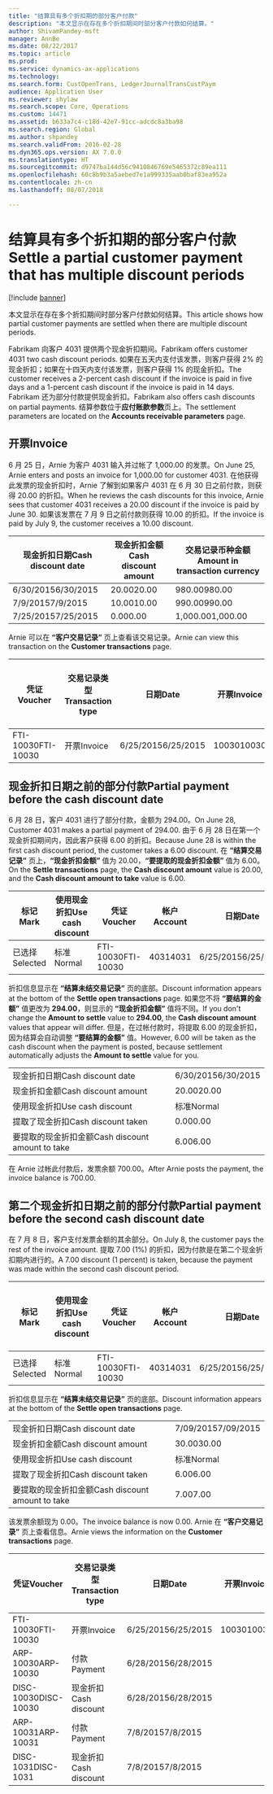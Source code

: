 ```yaml
---
title: "结算具有多个折扣期的部分客户付款"
description: "本文显示在存在多个折扣期间时部分客户付款如何结算。"
author: ShivamPandey-msft
manager: AnnBe
ms.date: 08/22/2017
ms.topic: article
ms.prod: 
ms.service: dynamics-ax-applications
ms.technology: 
ms.search.form: CustOpenTrans, LedgerJournalTransCustPaym
audience: Application User
ms.reviewer: shylaw
ms.search.scope: Core, Operations
ms.custom: 14471
ms.assetid: b633a7c4-c18d-42e7-91cc-adcdc8a3ba98
ms.search.region: Global
ms.author: shpandey
ms.search.validFrom: 2016-02-28
ms.dyn365.ops.version: AX 7.0.0
ms.translationtype: HT
ms.sourcegitcommit: d9747ba144d56c9410846769e5465372c89ea111
ms.openlocfilehash: 60c8b9b3a5aebed7e1a999335aab0baf83ea952a
ms.contentlocale: zh-cn
ms.lasthandoff: 08/07/2018

---
```


# <a name="settle-a-partial-customer-payment-that-has-multiple-discount-periods"></a><span data-ttu-id="647db-103">结算具有多个折扣期的部分客户付款</span><span class="sxs-lookup"><span data-stu-id="647db-103">Settle a partial customer payment that has multiple discount periods</span></span>

[!include [banner](../includes/banner.md)]

<span data-ttu-id="647db-104">本文显示在存在多个折扣期间时部分客户付款如何结算。</span><span class="sxs-lookup"><span data-stu-id="647db-104">This article shows how partial customer payments are settled when there are multiple discount periods.</span></span>

<span data-ttu-id="647db-105">Fabrikam 向客户 4031 提供两个现金折扣期间。</span><span class="sxs-lookup"><span data-stu-id="647db-105">Fabrikam offers customer 4031 two cash discount periods.</span></span> <span data-ttu-id="647db-106">如果在五天内支付该发票，则客户获得 2% 的现金折扣；如果在十四天内支付该发票，则客户获得 1% 的现金折扣。</span><span class="sxs-lookup"><span data-stu-id="647db-106">The customer receives a 2-percent cash discount if the invoice is paid in five days and a 1-percent cash discount if the invoice is paid in 14 days.</span></span> <span data-ttu-id="647db-107">Fabrikam 还为部分付款提供现金折扣。</span><span class="sxs-lookup"><span data-stu-id="647db-107">Fabrikam also offers cash discounts on partial payments.</span></span> <span data-ttu-id="647db-108">结算参数位于**应付账款参数**页上。</span><span class="sxs-lookup"><span data-stu-id="647db-108">The settlement parameters are located on the **Accounts receivable parameters** page.</span></span>

## <a name="invoice"></a><span data-ttu-id="647db-109">开票</span><span class="sxs-lookup"><span data-stu-id="647db-109">Invoice</span></span>
<span data-ttu-id="647db-110">6 月 25 日，Arnie 为客户 4031 输入并过帐了 1,000.00 的发票。</span><span class="sxs-lookup"><span data-stu-id="647db-110">On June 25, Arnie enters and posts an invoice for 1,000.00 for customer 4031.</span></span> <span data-ttu-id="647db-111">在他获得此发票的现金折扣时，Arnie 了解到如果客户 4031 在 6 月 30 日之前付款，则获得 20.00 的折扣。</span><span class="sxs-lookup"><span data-stu-id="647db-111">When he reviews the cash discounts for this invoice, Arnie sees that customer 4031 receives a 20.00 discount if the invoice is paid by June 30.</span></span> <span data-ttu-id="647db-112">如果该发票在 7 月 9 日之前付款则获得 10.00 的折扣。</span><span class="sxs-lookup"><span data-stu-id="647db-112">If the invoice is paid by July 9, the customer receives a 10.00 discount.</span></span>

| <span data-ttu-id="647db-113">现金折扣日期</span><span class="sxs-lookup"><span data-stu-id="647db-113">Cash discount date</span></span> | <span data-ttu-id="647db-114">现金折扣金额</span><span class="sxs-lookup"><span data-stu-id="647db-114">Cash discount amount</span></span> | <span data-ttu-id="647db-115">交易记录币种金额</span><span class="sxs-lookup"><span data-stu-id="647db-115">Amount in transaction currency</span></span> |
|--------------------|----------------------|--------------------------------|
| <span data-ttu-id="647db-116">6/30/2015</span><span class="sxs-lookup"><span data-stu-id="647db-116">6/30/2015</span></span>          | <span data-ttu-id="647db-117">20.00</span><span class="sxs-lookup"><span data-stu-id="647db-117">20.00</span></span>                | <span data-ttu-id="647db-118">980.00</span><span class="sxs-lookup"><span data-stu-id="647db-118">980.00</span></span>                         |
| <span data-ttu-id="647db-119">7/9/2015</span><span class="sxs-lookup"><span data-stu-id="647db-119">7/9/2015</span></span>           | <span data-ttu-id="647db-120">10.00</span><span class="sxs-lookup"><span data-stu-id="647db-120">10.00</span></span>                | <span data-ttu-id="647db-121">990.00</span><span class="sxs-lookup"><span data-stu-id="647db-121">990.00</span></span>                         |
| <span data-ttu-id="647db-122">7/25/2015</span><span class="sxs-lookup"><span data-stu-id="647db-122">7/25/2015</span></span>          | <span data-ttu-id="647db-123">0.00</span><span class="sxs-lookup"><span data-stu-id="647db-123">0.00</span></span>                 | <span data-ttu-id="647db-124">1,000.00</span><span class="sxs-lookup"><span data-stu-id="647db-124">1,000.00</span></span>                       |

<span data-ttu-id="647db-125">Arnie 可以在 **“客户交易记录”** 页上查看该交易记录。</span><span class="sxs-lookup"><span data-stu-id="647db-125">Arnie can view this transaction on the **Customer transactions** page.</span></span>

| <span data-ttu-id="647db-126">凭证</span><span class="sxs-lookup"><span data-stu-id="647db-126">Voucher</span></span>   | <span data-ttu-id="647db-127">交易记录类型</span><span class="sxs-lookup"><span data-stu-id="647db-127">Transaction type</span></span> | <span data-ttu-id="647db-128">日期</span><span class="sxs-lookup"><span data-stu-id="647db-128">Date</span></span>      | <span data-ttu-id="647db-129">开票</span><span class="sxs-lookup"><span data-stu-id="647db-129">Invoice</span></span> | <span data-ttu-id="647db-130">交易币种借方金额</span><span class="sxs-lookup"><span data-stu-id="647db-130">Amount in transaction currency debit</span></span> | <span data-ttu-id="647db-131">交易币种贷方金额</span><span class="sxs-lookup"><span data-stu-id="647db-131">Amount in transaction currency credit</span></span> | <span data-ttu-id="647db-132">余额</span><span class="sxs-lookup"><span data-stu-id="647db-132">Balance</span></span>  | <span data-ttu-id="647db-133">货币</span><span class="sxs-lookup"><span data-stu-id="647db-133">Currency</span></span> |
|-----------|------------------|-----------|---------|--------------------------------------|---------------------------------------|----------|----------|
| <span data-ttu-id="647db-134">FTI-10030</span><span class="sxs-lookup"><span data-stu-id="647db-134">FTI-10030</span></span> | <span data-ttu-id="647db-135">开票</span><span class="sxs-lookup"><span data-stu-id="647db-135">Invoice</span></span>          | <span data-ttu-id="647db-136">6/25/2015</span><span class="sxs-lookup"><span data-stu-id="647db-136">6/25/2015</span></span> | <span data-ttu-id="647db-137">10030</span><span class="sxs-lookup"><span data-stu-id="647db-137">10030</span></span>   | <span data-ttu-id="647db-138">1,000.00</span><span class="sxs-lookup"><span data-stu-id="647db-138">1,000.00</span></span>                             |                                       | <span data-ttu-id="647db-139">1,000.00</span><span class="sxs-lookup"><span data-stu-id="647db-139">1,000.00</span></span> | <span data-ttu-id="647db-140">美元</span><span class="sxs-lookup"><span data-stu-id="647db-140">USD</span></span>      |

## <a name="partial-payment-before-the-cash-discount-date"></a><span data-ttu-id="647db-141">现金折扣日期之前的部分付款</span><span class="sxs-lookup"><span data-stu-id="647db-141">Partial payment before the cash discount date</span></span>
<span data-ttu-id="647db-142">6 月 28 日，客户 4031 进行了部分付款，金额为 294.00。</span><span class="sxs-lookup"><span data-stu-id="647db-142">On June 28, Customer 4031 makes a partial payment of 294.00.</span></span> <span data-ttu-id="647db-143">由于 6 月 28 日在第一个现金折扣期间内，因此客户获得 6.00 的折扣。</span><span class="sxs-lookup"><span data-stu-id="647db-143">Because June 28 is within the first cash discount period, the customer takes a 6.00 discount.</span></span> <span data-ttu-id="647db-144">在 **“结算交易记录”** 页上，**“现金折扣金额”** 值为 20.00，**“要提取的现金折扣金额”** 值为 6.00。</span><span class="sxs-lookup"><span data-stu-id="647db-144">On the **Settle transactions** page, the **Cash discount amount** value is 20.00, and the **Cash discount amount to take** value is 6.00.</span></span>

| <span data-ttu-id="647db-145">标记</span><span class="sxs-lookup"><span data-stu-id="647db-145">Mark</span></span>     | <span data-ttu-id="647db-146">使用现金折扣</span><span class="sxs-lookup"><span data-stu-id="647db-146">Use cash discount</span></span> | <span data-ttu-id="647db-147">凭证</span><span class="sxs-lookup"><span data-stu-id="647db-147">Voucher</span></span>   | <span data-ttu-id="647db-148">帐户</span><span class="sxs-lookup"><span data-stu-id="647db-148">Account</span></span> | <span data-ttu-id="647db-149">日期</span><span class="sxs-lookup"><span data-stu-id="647db-149">Date</span></span>      | <span data-ttu-id="647db-150">到期日期</span><span class="sxs-lookup"><span data-stu-id="647db-150">Due date</span></span>  | <span data-ttu-id="647db-151">开票</span><span class="sxs-lookup"><span data-stu-id="647db-151">Invoice</span></span> | <span data-ttu-id="647db-152">交易记录币种金额</span><span class="sxs-lookup"><span data-stu-id="647db-152">Amount in transaction currency</span></span> | <span data-ttu-id="647db-153">货币</span><span class="sxs-lookup"><span data-stu-id="647db-153">Currency</span></span> | <span data-ttu-id="647db-154">要结算的金额</span><span class="sxs-lookup"><span data-stu-id="647db-154">Amount to settle</span></span> |
|----------|-------------------|-----------|---------|-----------|-----------|---------|--------------------------------|----------|------------------|
| <span data-ttu-id="647db-155">已选择</span><span class="sxs-lookup"><span data-stu-id="647db-155">Selected</span></span> | <span data-ttu-id="647db-156">标准</span><span class="sxs-lookup"><span data-stu-id="647db-156">Normal</span></span>            | <span data-ttu-id="647db-157">FTI-10030</span><span class="sxs-lookup"><span data-stu-id="647db-157">FTI-10030</span></span> | <span data-ttu-id="647db-158">4031</span><span class="sxs-lookup"><span data-stu-id="647db-158">4031</span></span>    | <span data-ttu-id="647db-159">6/25/2015</span><span class="sxs-lookup"><span data-stu-id="647db-159">6/25/2015</span></span> | <span data-ttu-id="647db-160">7/25/2015</span><span class="sxs-lookup"><span data-stu-id="647db-160">7/25/2015</span></span> | <span data-ttu-id="647db-161">10030</span><span class="sxs-lookup"><span data-stu-id="647db-161">10030</span></span>   | <span data-ttu-id="647db-162">1,000.00</span><span class="sxs-lookup"><span data-stu-id="647db-162">1,000.00</span></span>                       | <span data-ttu-id="647db-163">美元</span><span class="sxs-lookup"><span data-stu-id="647db-163">USD</span></span>      | <span data-ttu-id="647db-164">294.00</span><span class="sxs-lookup"><span data-stu-id="647db-164">294.00</span></span>           |

<span data-ttu-id="647db-165">折扣信息显示在 **“结算未结交易记录”** 页的底部。</span><span class="sxs-lookup"><span data-stu-id="647db-165">Discount information appears at the bottom of the **Settle open transactions** page.</span></span> <span data-ttu-id="647db-166">如果您不将 **“要结算的金额”** 值更改为 **294.00**，则显示的 **“现金折扣金额”** 值将不同。</span><span class="sxs-lookup"><span data-stu-id="647db-166">If you don't change the **Amount to settle** value to **294.00**, the **Cash discount amount** values that appear will differ.</span></span> <span data-ttu-id="647db-167">但是，在过帐付款时，将提取 6.00 的现金折扣，因为结算会自动调整 **“要结算的金额”** 值。</span><span class="sxs-lookup"><span data-stu-id="647db-167">However, 6.00 will be taken as the cash discount when the payment is posted, because settlement automatically adjusts the **Amount to settle** value for you.</span></span>

|                              |           |
|------------------------------|-----------|
| <span data-ttu-id="647db-168">现金折扣日期</span><span class="sxs-lookup"><span data-stu-id="647db-168">Cash discount date</span></span>           | <span data-ttu-id="647db-169">6/30/2015</span><span class="sxs-lookup"><span data-stu-id="647db-169">6/30/2015</span></span> |
| <span data-ttu-id="647db-170">现金折扣金额</span><span class="sxs-lookup"><span data-stu-id="647db-170">Cash discount amount</span></span>         | <span data-ttu-id="647db-171">20.00</span><span class="sxs-lookup"><span data-stu-id="647db-171">20.00</span></span>     |
| <span data-ttu-id="647db-172">使用现金折扣</span><span class="sxs-lookup"><span data-stu-id="647db-172">Use cash discount</span></span>            | <span data-ttu-id="647db-173">标准</span><span class="sxs-lookup"><span data-stu-id="647db-173">Normal</span></span>    |
| <span data-ttu-id="647db-174">提取了现金折扣</span><span class="sxs-lookup"><span data-stu-id="647db-174">Cash discount taken</span></span>          | <span data-ttu-id="647db-175">0.00</span><span class="sxs-lookup"><span data-stu-id="647db-175">0.00</span></span>      |
| <span data-ttu-id="647db-176">要提取的现金折扣金额</span><span class="sxs-lookup"><span data-stu-id="647db-176">Cash discount amount to take</span></span> | <span data-ttu-id="647db-177">6.00</span><span class="sxs-lookup"><span data-stu-id="647db-177">6.00</span></span>      |

<span data-ttu-id="647db-178">在 Arnie 过帐此付款后，发票余额 700.00。</span><span class="sxs-lookup"><span data-stu-id="647db-178">After Arnie posts the payment, the invoice balance is 700.00.</span></span>

## <a name="partial-payment-before-the-second-cash-discount-date"></a><span data-ttu-id="647db-179">第二个现金折扣日期之前的部分付款</span><span class="sxs-lookup"><span data-stu-id="647db-179">Partial payment before the second cash discount date</span></span>
<span data-ttu-id="647db-180">在 7 月 8 日，客户支付发票金额的其余部分。</span><span class="sxs-lookup"><span data-stu-id="647db-180">On July 8, the customer pays the rest of the invoice amount.</span></span> <span data-ttu-id="647db-181">提取 7.00 (1%) 的折扣，因为付款是在第二个现金折扣期内进行的。</span><span class="sxs-lookup"><span data-stu-id="647db-181">A 7.00 discount (1 percent) is taken, because the payment was made within the second cash discount period.</span></span>

| <span data-ttu-id="647db-182">标记</span><span class="sxs-lookup"><span data-stu-id="647db-182">Mark</span></span>     | <span data-ttu-id="647db-183">使用现金折扣</span><span class="sxs-lookup"><span data-stu-id="647db-183">Use cash discount</span></span> | <span data-ttu-id="647db-184">凭证</span><span class="sxs-lookup"><span data-stu-id="647db-184">Voucher</span></span>   | <span data-ttu-id="647db-185">帐户</span><span class="sxs-lookup"><span data-stu-id="647db-185">Account</span></span> | <span data-ttu-id="647db-186">日期</span><span class="sxs-lookup"><span data-stu-id="647db-186">Date</span></span>      | <span data-ttu-id="647db-187">到期日期</span><span class="sxs-lookup"><span data-stu-id="647db-187">Due date</span></span>  | <span data-ttu-id="647db-188">开票</span><span class="sxs-lookup"><span data-stu-id="647db-188">Invoice</span></span> | <span data-ttu-id="647db-189">交易币种借方金额</span><span class="sxs-lookup"><span data-stu-id="647db-189">Amount in transaction currency debit</span></span> | <span data-ttu-id="647db-190">交易币种贷方金额</span><span class="sxs-lookup"><span data-stu-id="647db-190">Amount in transaction currency credit</span></span> | <span data-ttu-id="647db-191">货币</span><span class="sxs-lookup"><span data-stu-id="647db-191">Currency</span></span> | <span data-ttu-id="647db-192">要结算的金额</span><span class="sxs-lookup"><span data-stu-id="647db-192">Amount to settle</span></span> |
|----------|-------------------|-----------|---------|-----------|-----------|---------|--------------------------------------|---------------------------------------|----------|------------------|
| <span data-ttu-id="647db-193">已选择</span><span class="sxs-lookup"><span data-stu-id="647db-193">Selected</span></span> | <span data-ttu-id="647db-194">标准</span><span class="sxs-lookup"><span data-stu-id="647db-194">Normal</span></span>            | <span data-ttu-id="647db-195">FTI-10030</span><span class="sxs-lookup"><span data-stu-id="647db-195">FTI-10030</span></span> | <span data-ttu-id="647db-196">4031</span><span class="sxs-lookup"><span data-stu-id="647db-196">4031</span></span>    | <span data-ttu-id="647db-197">6/25/2015</span><span class="sxs-lookup"><span data-stu-id="647db-197">6/25/2015</span></span> | <span data-ttu-id="647db-198">7/25/2015</span><span class="sxs-lookup"><span data-stu-id="647db-198">7/25/2015</span></span> | <span data-ttu-id="647db-199">10030</span><span class="sxs-lookup"><span data-stu-id="647db-199">10030</span></span>   | <span data-ttu-id="647db-200">700.00</span><span class="sxs-lookup"><span data-stu-id="647db-200">700.00</span></span>                               |                                       | <span data-ttu-id="647db-201">美元</span><span class="sxs-lookup"><span data-stu-id="647db-201">USD</span></span>      | <span data-ttu-id="647db-202">693.00</span><span class="sxs-lookup"><span data-stu-id="647db-202">693.00</span></span>           |

<span data-ttu-id="647db-203">折扣信息显示在 **“结算未结交易记录”** 页的底部。</span><span class="sxs-lookup"><span data-stu-id="647db-203">Discount information appears at the bottom of the **Settle open transactions** page.</span></span>

|                              |           |
|------------------------------|-----------|
| <span data-ttu-id="647db-204">现金折扣日期</span><span class="sxs-lookup"><span data-stu-id="647db-204">Cash discount date</span></span>           | <span data-ttu-id="647db-205">7/09/2015</span><span class="sxs-lookup"><span data-stu-id="647db-205">7/09/2015</span></span> |
| <span data-ttu-id="647db-206">现金折扣金额</span><span class="sxs-lookup"><span data-stu-id="647db-206">Cash discount amount</span></span>         | <span data-ttu-id="647db-207">30.00</span><span class="sxs-lookup"><span data-stu-id="647db-207">30.00</span></span>     |
| <span data-ttu-id="647db-208">使用现金折扣</span><span class="sxs-lookup"><span data-stu-id="647db-208">Use cash discount</span></span>            | <span data-ttu-id="647db-209">标准</span><span class="sxs-lookup"><span data-stu-id="647db-209">Normal</span></span>    |
| <span data-ttu-id="647db-210">提取了现金折扣</span><span class="sxs-lookup"><span data-stu-id="647db-210">Cash discount taken</span></span>          | <span data-ttu-id="647db-211">6.00</span><span class="sxs-lookup"><span data-stu-id="647db-211">6.00</span></span>      |
| <span data-ttu-id="647db-212">要提取的现金折扣金额</span><span class="sxs-lookup"><span data-stu-id="647db-212">Cash discount amount to take</span></span> | <span data-ttu-id="647db-213">7.00</span><span class="sxs-lookup"><span data-stu-id="647db-213">7.00</span></span>      |

<span data-ttu-id="647db-214">该发票余额现为 0.00。</span><span class="sxs-lookup"><span data-stu-id="647db-214">The invoice balance is now 0.00.</span></span> <span data-ttu-id="647db-215">Arnie 在 **“客户交易记录”** 页上查看信息。</span><span class="sxs-lookup"><span data-stu-id="647db-215">Arnie views the information on the **Customer transactions** page.</span></span>

| <span data-ttu-id="647db-216">凭证</span><span class="sxs-lookup"><span data-stu-id="647db-216">Voucher</span></span>    | <span data-ttu-id="647db-217">交易记录类型</span><span class="sxs-lookup"><span data-stu-id="647db-217">Transaction type</span></span> | <span data-ttu-id="647db-218">日期</span><span class="sxs-lookup"><span data-stu-id="647db-218">Date</span></span>      | <span data-ttu-id="647db-219">开票</span><span class="sxs-lookup"><span data-stu-id="647db-219">Invoice</span></span> | <span data-ttu-id="647db-220">交易币种借方金额</span><span class="sxs-lookup"><span data-stu-id="647db-220">Amount in transaction currency debit</span></span> | <span data-ttu-id="647db-221">交易币种贷方金额</span><span class="sxs-lookup"><span data-stu-id="647db-221">Amount in transaction currency credit</span></span> | <span data-ttu-id="647db-222">余额</span><span class="sxs-lookup"><span data-stu-id="647db-222">Balance</span></span> | <span data-ttu-id="647db-223">货币</span><span class="sxs-lookup"><span data-stu-id="647db-223">Currency</span></span> |
|------------|------------------|-----------|---------|--------------------------------------|---------------------------------------|---------|----------|
| <span data-ttu-id="647db-224">FTI-10030</span><span class="sxs-lookup"><span data-stu-id="647db-224">FTI-10030</span></span>  | <span data-ttu-id="647db-225">开票</span><span class="sxs-lookup"><span data-stu-id="647db-225">Invoice</span></span>          | <span data-ttu-id="647db-226">6/25/2015</span><span class="sxs-lookup"><span data-stu-id="647db-226">6/25/2015</span></span> | <span data-ttu-id="647db-227">10030</span><span class="sxs-lookup"><span data-stu-id="647db-227">10030</span></span>   | <span data-ttu-id="647db-228">1,000.00</span><span class="sxs-lookup"><span data-stu-id="647db-228">1,000.00</span></span>                             |                                       | <span data-ttu-id="647db-229">0.00</span><span class="sxs-lookup"><span data-stu-id="647db-229">0.00</span></span>    | <span data-ttu-id="647db-230">美元</span><span class="sxs-lookup"><span data-stu-id="647db-230">USD</span></span>      |
| <span data-ttu-id="647db-231">ARP-10030</span><span class="sxs-lookup"><span data-stu-id="647db-231">ARP-10030</span></span>  |  <span data-ttu-id="647db-232">付款</span><span class="sxs-lookup"><span data-stu-id="647db-232">Payment</span></span>         | <span data-ttu-id="647db-233">6/28/2015</span><span class="sxs-lookup"><span data-stu-id="647db-233">6/28/2015</span></span> |         |                                      | <span data-ttu-id="647db-234">294.00</span><span class="sxs-lookup"><span data-stu-id="647db-234">294.00</span></span>                                | <span data-ttu-id="647db-235">0.00</span><span class="sxs-lookup"><span data-stu-id="647db-235">0.00</span></span>    | <span data-ttu-id="647db-236">美元</span><span class="sxs-lookup"><span data-stu-id="647db-236">USD</span></span>      |
| <span data-ttu-id="647db-237">DISC-10030</span><span class="sxs-lookup"><span data-stu-id="647db-237">DISC-10030</span></span> |  <span data-ttu-id="647db-238">现金折扣</span><span class="sxs-lookup"><span data-stu-id="647db-238">Cash discount</span></span>   | <span data-ttu-id="647db-239">6/28/2015</span><span class="sxs-lookup"><span data-stu-id="647db-239">6/28/2015</span></span> |         |                                      | <span data-ttu-id="647db-240">6.00</span><span class="sxs-lookup"><span data-stu-id="647db-240">6.00</span></span>                                  | <span data-ttu-id="647db-241">0.00</span><span class="sxs-lookup"><span data-stu-id="647db-241">0.00</span></span>    | <span data-ttu-id="647db-242">美元</span><span class="sxs-lookup"><span data-stu-id="647db-242">USD</span></span>      |
| <span data-ttu-id="647db-243">ARP-10031</span><span class="sxs-lookup"><span data-stu-id="647db-243">ARP-10031</span></span>  |  <span data-ttu-id="647db-244">付款</span><span class="sxs-lookup"><span data-stu-id="647db-244">Payment</span></span>         | <span data-ttu-id="647db-245">7/8/2015</span><span class="sxs-lookup"><span data-stu-id="647db-245">7/8/2015</span></span>  |         |                                      | <span data-ttu-id="647db-246">693.00</span><span class="sxs-lookup"><span data-stu-id="647db-246">693.00</span></span>                                | <span data-ttu-id="647db-247">0.00</span><span class="sxs-lookup"><span data-stu-id="647db-247">0.00</span></span>    | <span data-ttu-id="647db-248">美元</span><span class="sxs-lookup"><span data-stu-id="647db-248">USD</span></span>      |
| <span data-ttu-id="647db-249">DISC-1031</span><span class="sxs-lookup"><span data-stu-id="647db-249">DISC-1031</span></span>  |  <span data-ttu-id="647db-250">现金折扣</span><span class="sxs-lookup"><span data-stu-id="647db-250">Cash discount</span></span>   | <span data-ttu-id="647db-251">7/8/2015</span><span class="sxs-lookup"><span data-stu-id="647db-251">7/8/2015</span></span>  |         |                                      | <span data-ttu-id="647db-252">7.00</span><span class="sxs-lookup"><span data-stu-id="647db-252">7.00</span></span>                                  | <span data-ttu-id="647db-253">0.00</span><span class="sxs-lookup"><span data-stu-id="647db-253">0.00</span></span>    | <span data-ttu-id="647db-254">美元</span><span class="sxs-lookup"><span data-stu-id="647db-254">USD</span></span>      |






